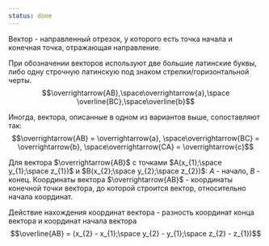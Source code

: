 ```yaml
---
status: done
---
```



Вектор - направленный отрезок, у которого есть точка начала и конечная точка, отражающая направление.

При обозначении векторов используют две большие латинские буквы, либо одну строчную латинскую под знаком стрелки/горизонтальной черты.
$$\overrightarrow{AB},\space\overrightarrow{a},\space \overline{BC},\space\overline{b}$$

Иногда, вектора, описанные в одном из вариантов выше, сопоставляют так: 
$$\overrightarrow{AB} = \overrightarrow{a}, \space\overrightarrow{BC} = \overrightarrow{b},
\space\overrightarrow{CA} = \overrightarrow{c}$$

Для вектора $\overrightarrow{AB}$ с точками $A(x_{1};\space y_{1};\space z_{1})$ и $B(x_{2};\space y_{2};\space z_{2})$: $A$ - начало, $B$ - конец. 
Координаты вектора $\overrightarrow{AB}$ - координаты конечной точки вектора, до которой строится вектор, относительно начала координат.

Действие нахождения координат вектора - разность координат конца вектора и координат начала вектора
$$\overline{AB} = (x_{2} - x_{1};\space y_{2} - y_{1};\space z_{2} - z_{1})$$